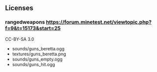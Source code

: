 

## Licenses

### rangedweapons https://forum.minetest.net/viewtopic.php?f=9&t=15173&start=25
CC-BY-SA 3.0

* sounds/guns_beretta.ogg
* textures/guns_beretta.png
* sounds/guns_empty.ogg
* sounds/guns_hit.ogg
